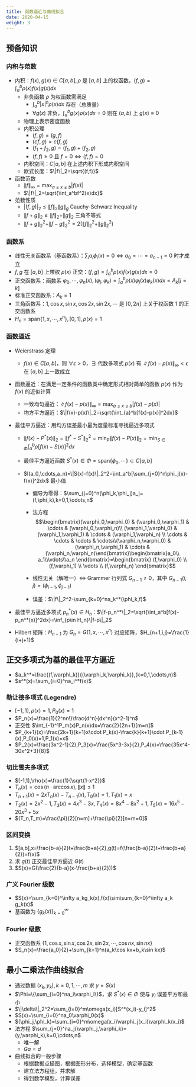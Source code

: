 ```yaml
---
title: 函数逼近与曲线拟合
date: 2020-04-15
weight: 3
---
```


## 预备知识

### 内积与范数

- 内积：$f(x),g(x)\in C[a,b],\rho$ 是 $[a,b]$ 上的权函数，$(f,g)=\int_a^b\rho(x)f(x)g(x)dx$
  - 非负函数 $\rho$ 为权函数需满足
    - $\int_a^b|x|^n\rho(x)dx$ 存在（总质量）
    - $\forall g(x)$ 非负，$\int_a^bg(x)\rho(x)dx=0$ 则在 $(a,b)$ 上 $g(x)\equiv0$
  - 物理上表示密度函数
  - 内积公理
    - $(f,g)=(g,f)$
    - $(cf,g)=c(f,g)$
    - $(f_1+f_2,g)=(f_1,g)+(f_2,g)$
    - $(f,f)\geq 0$ 且 $f=0\iff(f,f)=0$
  - 内积空间：$C[a,b]$ 在上述内积下形成内积空间
  - 欧式长度：$\|f\|_2=\sqrt{(f,f)}$
- 函数范数
  - $\|f\|_\infty=\max_{a\leq x\leq b}|f(x)|$
  - $\|f\|_2=\sqrt{\int_a^bf^2(x)dx}$
- 范数性质
  - $|(f,g)|_2\leq\|f\|_2\|g\|_g$ Cauchy-Schwarz Inequality
  - $\|f+g\|_2\leq\|f\|_2+\|g\|_2$ 三角不等式
  - $\|f+g\|_2^2+\|f-g\|_2^2=2(\|f\|_2^2+\|g\|_2^2)$

### 函数系

- 线性无关函数系（基函数系）：$\sum_{i}a_i\phi_i(x)=0\iff a_0=\cdots=a_{n-1}=0$ 时才成立
- $f,g$ 在 $[a,b]$ 上带权 $\rho(x)$ 正交：$(f,g)=\int_a^b\rho(x)f(x)g(x)dx=0$
- 正交函数系：函数系 $\varphi_0,\cdots,\varphi_n(x),(\varphi_j,\varphi_k)=\int_a^b\rho(x)\varphi_j(x)\varphi_k(x)dx=A_k[j=k]$
- 标准正交函数系：$A_k=1$
- 三角函数系：$1,\cos x,\sin x,\cos 2x,\sin 2x,\cdots$ 是 $[0,2\pi]$ 上关于权函数 $1$ 的正交函数系
- $H_n=\text{span}\{1,x,\cdots,x^n\},[0,1],\rho(x)=1$

### 函数逼近

- Weierstrass 定理
  - $f(x)\in C[a,b]$，则 $\forall \epsilon>0$，$\exists$ 代数多项式 $p(x)$ 有 $\|f(x)-p(x)\|_{\infty}<\epsilon$ 在 $[a,b]$ 上一致成立
- 函数逼近：在满足一定条件的函数类中确定形式相对简单的函数 $p(x)$ 作为 $f(x)$ 的近似计算
  - 一致均匀逼近：$\|f(x)-p(x)\|_{\infty}=\max_{a\leq x\leq b}|f(x)-p(x)|$
  - 均方平方逼近：$\|f(x)-p(x)\|_2=\sqrt{\int_{a}^b[f(x)-p(x)]^2dx}$
- 最佳平方逼近：用均方误差最小最为度量标准寻找逼近多项式

  - $\|f(x)-P^*(x)\|_2=\|f^*-S^*\|_2^2=\min_{P}\|f(x)-P(x)\|_2=\min_{S\in\Phi}\int^b_a\rho[f(x)-S(x)]^2dx$
  - 最佳平方逼近函数 $S^*(x)\in\Phi=\text{span}\{\phi_0,\cdots\}\subset C[a,b]$
  - $I(a_0,\cdots,a_n)=\|S(x)-f(x)\|_2^2=\int_a^b[\sum_{j=0}^n\phi_j(x)-f(x)]^2dx$ 最小值

    - 偏导为零得：$\sum_{j=0}^n(\phi_k,\phi_j)a_j=(f,\phi_k),k=0,1,\cdots,n$
    - 法方程
      $$\begin{bmatrix}(\varphi_0,\varphi_0) & (\varphi_0,\varphi_1) & \cdots & (\varphi_0,\varphi_n)\\ (\varphi_1,\varphi_0) & (\varphi_1,\varphi_1) & \cdots & (\varphi_1,\varphi_n) \\ \cdots & \cdots & \cdots & \cdots\\(\varphi_n,\varphi_0) & (\varphi_n,\varphi_1) & \cdots & (\varphi_n,\varphi_n)\end{bmatrix}\begin{bmatrix}a_0\\ a_1\\\vdots\\a_n \end{bmatrix}=\begin{bmatrix} (f,\varphi_0) \\ (f,\varphi_1) \\ \vdots \\ (f,\varphi_n) \end{bmatrix}$$

    - 线性无关（解唯一）$\iff$ Grammer 行列式 $G_{n-1}\neq 0$，其中 $G_{n-1}(i,j)=(\phi_{i-1},\phi_{j-1})$
    - 误差：$\|f\|_2^2-\sum_{k=0}^na_k^*(\phi_k,f)$

- 最佳平方逼近多项式 $p_n^*(x)\in H_n$：$\|f-p_n^*\|_2=\sqrt{\int_a^b[f(x)-p_n^*(x)]^2dx}=\inf_{p\in H_n}\|f-p\|_2$
- Hilbert 矩阵：$H_{n+1}$ 为 $G_n=G(1,x,\cdots,x^n)$ 对应矩阵，$H_{n+1,i,j}=\frac{1}{i+j+1}$

## 正交多项式为基的最佳平方逼近

- $a_k^*=\frac{(f,\varphi_k)}{(\varphi_k,\varphi_k)},(k=0,1,\cdots,n)$
- $s^*(x)=\sum_{i=0}^na_i^*f(x)$

### 勒让德多项式 (Legendre)

- $[-1,1],\rho(x)=1,P_0(x)=1$
- $P_n(x)=\frac{1}{2^nn!}\frac{d^n}{dx^n}(x^2-1)^n$
- 正交性 $\int_{-1}^1P_m(x)P_n(x)dx=\frac{2}{2n+1}[m=n]$
- $P_{k+1}(x)=\frac{2k+1}{k+1}x\cdot P_k(x)-\frac{k}{k+1}\cdot P_{k-1}(x),P_0(x)=1,P_1(x)=x$
- $P_2(x)=\frac{3x^2-1}{2},P_3(x)=\frac{5x^3-3x}{2},P_4(x)=\frac{35x^4-30x^2+3}{8}$

### 切比雪夫多项式

- $[-1,1],\rho(x)=\frac{1}{\sqrt{1-x^2}}$
- $T_n(x)=\cos(n\cdot\arccos x),\|x\|\leq 1$
- $T_{n+1}(x)=2xT_n(x)-T_{n-1}(x),T_0(x)=1,T_1(x)=x$
- $T_2(x)=2x^2-1, T_3(x)=4x^3-3x, T_4(x)=8x^4-8x^2+1, T_5(x)=16x^5-20x^3+5x$
- $(T_n,T_m)=\frac{\pi}{2}[n=m]+\frac{\pi}{2}[n=m=0]$

### 区间变换

1. $[a,b],x=\frac{b-a}{2}t+\frac{b+a}{2},g(t)=f(\frac{b-a}{2}t+\frac{b+a}{2})=f(x)$
2. 求 $g(t)$ 正交最佳平方逼近 $G(t)$
3. $S(x)=G(\frac{2}{b-a}(x-\frac{b+a}{2}))$

### 广义 Fourier 级数

- $S(x)=\sum_{k=0}^\infty a_kg_k(x),f(x)\sim\sum_{k=0}^\infty a_k g_k(x)$
- 基函数为 $\{g_k(x)\}_{k=0}^\infty$

### Fourier 级数

- 正交函数系 $\{1,\cos x,\sin x,\cos 2x,\sin 2x,\cdots,\cos nx,\sin nx\}$
- $S_n(x)=\frac{a_0}{2}+\sum_{k=1}^n(a_k\cos kx+b_k\sin kx)$

## 最小二乘法作曲线拟合

- 通过数据 $(x_k,y_k),k=0,1,\cdots,m$ 求 $y=S(x)$
- $\Phi=\{\sum_{i=0}^na_i\varphi_i\}$，求 $S^*(x)\in\Phi$ 使与 $y_i$ 误差平方和最小
- $\|\delta\|_2^2=\sum_{i=0}^m\omega(x_i)[S^*(x_i)-y_i]^2$
- $S(x)=\sum_{i=0}^na_0\varphi_0(x)$
- $(\phi_j,\phi_k)=\sum_{i=0}^m\omega(x_i)\varphi_j(x_i)\varphi_k(x_i)$
- 法方程 $\sum_{j=0}^na_j(\varphi_j,\varphi_k)=(y,\varphi_k),k=0,\cdots,n$
  - 唯一解
  - $Ga=d$
- 曲线拟合的一般步骤
  - 根据数据点描图，根据图形分布，选择模型，确定基函数
  - 建立法方程组，并求解
  - 得到数学模型，计算误差
